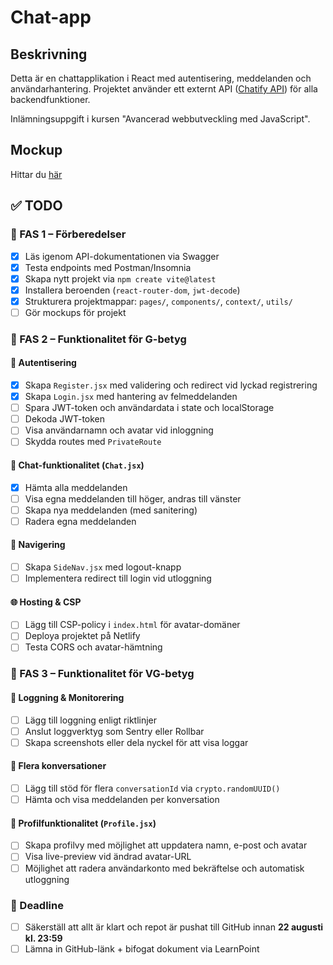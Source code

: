 # Chat-app

## Beskrivning
Detta är en chattapplikation i React med autentisering, meddelanden och användarhantering. Projektet använder ett externt API ([Chatify API](https://chatify-api.up.railway.app/api-docs/)) för alla backendfunktioner.

Inlämningsuppgift i kursen "Avancerad webbutveckling med JavaScript".

## Mockup

Hittar du [här](https://www.figma.com/design/sYzQblwCt1wUusF7mXTO8s/Chatify?node-id=25-85&t=mRpk5N6nQA7bNXjH-1)

## ✅ TODO

### 🔹 FAS 1 – Förberedelser
- [x] Läs igenom API-dokumentationen via Swagger
- [x] Testa endpoints med Postman/Insomnia
- [x] Skapa nytt projekt via `npm create vite@latest`
- [x] Installera beroenden (`react-router-dom`, `jwt-decode`)
- [x] Strukturera projektmappar: `pages/`, `components/`, `context/`, `utils/`
- [ ] Gör mockups för projekt

### 🔹 FAS 2 – Funktionalitet för G-betyg
#### 🔐 Autentisering
- [x] Skapa `Register.jsx` med validering och redirect vid lyckad registrering
- [x] Skapa `Login.jsx` med hantering av felmeddelanden
- [ ] Spara JWT-token och användardata i state och localStorage
- [ ] Dekoda JWT-token
- [ ] Visa användarnamn och avatar vid inloggning
- [ ] Skydda routes med `PrivateRoute`

#### 💬 Chat-funktionalitet (`Chat.jsx`)
- [x] Hämta alla meddelanden
- [ ] Visa egna meddelanden till höger, andras till vänster
- [ ] Skapa nya meddelanden (med sanitering)
- [ ] Radera egna meddelanden

#### 🧭 Navigering
- [ ] Skapa `SideNav.jsx` med logout-knapp
- [ ] Implementera redirect till login vid utloggning

#### 🌐 Hosting & CSP
- [ ] Lägg till CSP-policy i `index.html` för avatar-domäner
- [ ] Deploya projektet på Netlify
- [ ] Testa CORS och avatar-hämtning

### 🔹 FAS 3 – Funktionalitet för VG-betyg
#### 📄 Loggning & Monitorering
- [ ] Lägg till loggning enligt riktlinjer
- [ ] Anslut loggverktyg som Sentry eller Rollbar
- [ ] Skapa screenshots eller dela nyckel för att visa loggar

#### 🧵 Flera konversationer
- [ ] Lägg till stöd för flera `conversationId` via `crypto.randomUUID()`
- [ ] Hämta och visa meddelanden per konversation

#### 👤 Profilfunktionalitet (`Profile.jsx`)
- [ ] Skapa profilvy med möjlighet att uppdatera namn, e-post och avatar
- [ ] Visa live-preview vid ändrad avatar-URL
- [ ] Möjlighet att radera användarkonto med bekräftelse och automatisk utloggning

### 📅 Deadline
- [ ] Säkerställ att allt är klart och repot är pushat till GitHub innan **22 augusti kl. 23:59**
- [ ] Lämna in GitHub-länk + bifogat dokument via LearnPoint
